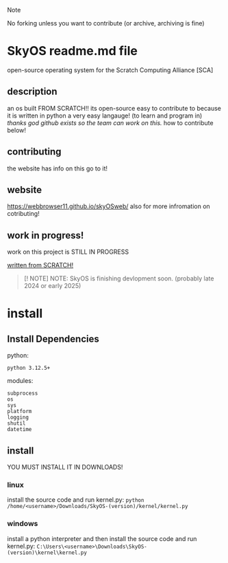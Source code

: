 > [!NOTE]
> No forking unless you want to contribute (or archive, archiving is fine)

# SkyOS readme.md file
open-source operating system for the Scratch Computing Alliance [SCA]

## description
an os built FROM SCRATCH!! its open-source easy to contribute
to because it is written in python a very easy langauge! (to learn and program in)
*thanks god github exists so the team can work on this.*
how to contribute below!

## contributing
the website has info on this go to it!

## website
https://webbrowser11.github.io/skyOSweb/
also for more infromation on cotributing!

## work in progress!
work on this project is STILL IN PROGRESS

<ins>written from SCRATCH!<ins>
 
>[! NOTE]
>NOTE: SkyOS is finishing devlopment soon. (probably late 2024 or early 2025)


# install

## Install Dependencies
python:
```
python 3.12.5+
```
modules:
```
subprocess
os
sys
platform
logging
shutil
datetime
```

## install
YOU MUST INSTALL IT IN DOWNLOADS!
### linux
install the source code and run kernel.py:
`python /home/<username>/Downloads/SkyOS-(version)/kernel/kernel.py`
### windows
install a python interpreter and then install the source code and run kernel.py:
`C:\Users\<username>\Downloads\SkyOS-(version)\kernel\kernel.py`
